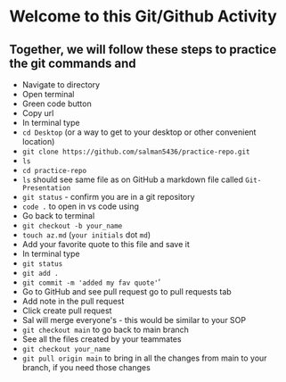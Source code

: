 # Welcome to this Git/Github Activity

## Together, we will follow these steps to practice the git commands and 

- Navigate to directory
- Open terminal
- Green code button
- Copy url
- In terminal type 
- `cd Desktop` (or a way to get to your desktop or other convenient location)
- `git clone https://github.com/salman5436/practice-repo.git`
- `ls`
- `cd practice-repo`
- `ls` should see same file as on GitHub a markdown file called `Git-Presentation`
- `git status` - confirm you are in a git repository
- `code .` to open in vs code using 
- Go back to terminal
- `git checkout -b your_name`
- `touch az.md` (`your initials` dot `md`)
- Add your favorite quote to this file and save it
- In terminal type
- `git status`
- `git add .`
- `git commit -m 'added my fav quote'`’
- Go to GitHub and see pull request go to pull requests tab
- Add note in the pull request
- Click create pull request
- Sal will merge everyone's - this would be similar to your SOP
- `git checkout main` to go back to main branch
- See all the files created by your teammates
- `git checkout your_name`
- `git pull origin main` to bring in all the changes from main to your branch, if you need those changes
